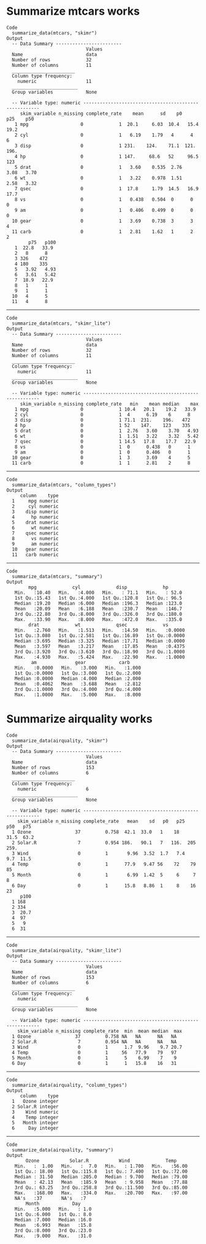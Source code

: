 # Summarize mtcars works

    Code
      summarize_data(mtcars, "skimr")
    Output
      -- Data Summary ------------------------
                                 Values
      Name                       data  
      Number of rows             32    
      Number of columns          11    
      _______________________          
      Column type frequency:           
        numeric                  11    
      ________________________         
      Group variables            None  
      
      -- Variable type: numeric ------------------------------------------------------
         skim_variable n_missing complete_rate    mean      sd    p0    p25    p50
       1 mpg                   0             1  20.1     6.03  10.4   15.4   19.2 
       2 cyl                   0             1   6.19    1.79   4      4      6   
       3 disp                  0             1 231.    124.    71.1  121.   196.  
       4 hp                    0             1 147.     68.6   52     96.5  123   
       5 drat                  0             1   3.60    0.535  2.76   3.08   3.70
       6 wt                    0             1   3.22    0.978  1.51   2.58   3.32
       7 qsec                  0             1  17.8     1.79  14.5   16.9   17.7 
       8 vs                    0             1   0.438   0.504  0      0      0   
       9 am                    0             1   0.406   0.499  0      0      0   
      10 gear                  0             1   3.69    0.738  3      3      4   
      11 carb                  0             1   2.81    1.62   1      2      2   
            p75   p100
       1  22.8   33.9 
       2   8      8   
       3 326    472   
       4 180    335   
       5   3.92   4.93
       6   3.61   5.42
       7  18.9   22.9 
       8   1      1   
       9   1      1   
      10   4      5   
      11   4      8   

---

    Code
      summarize_data(mtcars, "skimr_lite")
    Output
      -- Data Summary ------------------------
                                 Values
      Name                       data  
      Number of rows             32    
      Number of columns          11    
      _______________________          
      Column type frequency:           
        numeric                  11    
      ________________________         
      Group variables            None  
      
      -- Variable type: numeric ------------------------------------------------------
         skim_variable n_missing complete_rate   min    mean median    max
       1 mpg                   0             1 10.4   20.1    19.2   33.9 
       2 cyl                   0             1  4      6.19    6      8   
       3 disp                  0             1 71.1  231.    196.   472   
       4 hp                    0             1 52    147.    123    335   
       5 drat                  0             1  2.76   3.60    3.70   4.93
       6 wt                    0             1  1.51   3.22    3.32   5.42
       7 qsec                  0             1 14.5   17.8    17.7   22.9 
       8 vs                    0             1  0      0.438   0      1   
       9 am                    0             1  0      0.406   0      1   
      10 gear                  0             1  3      3.69    4      5   
      11 carb                  0             1  1      2.81    2      8   

---

    Code
      summarize_data(mtcars, "column_types")
    Output
         column    type
      1     mpg numeric
      2     cyl numeric
      3    disp numeric
      4      hp numeric
      5    drat numeric
      6      wt numeric
      7    qsec numeric
      8      vs numeric
      9      am numeric
      10   gear numeric
      11   carb numeric

---

    Code
      summarize_data(mtcars, "summary")
    Output
            mpg             cyl             disp             hp       
       Min.   :10.40   Min.   :4.000   Min.   : 71.1   Min.   : 52.0  
       1st Qu.:15.43   1st Qu.:4.000   1st Qu.:120.8   1st Qu.: 96.5  
       Median :19.20   Median :6.000   Median :196.3   Median :123.0  
       Mean   :20.09   Mean   :6.188   Mean   :230.7   Mean   :146.7  
       3rd Qu.:22.80   3rd Qu.:8.000   3rd Qu.:326.0   3rd Qu.:180.0  
       Max.   :33.90   Max.   :8.000   Max.   :472.0   Max.   :335.0  
            drat             wt             qsec             vs        
       Min.   :2.760   Min.   :1.513   Min.   :14.50   Min.   :0.0000  
       1st Qu.:3.080   1st Qu.:2.581   1st Qu.:16.89   1st Qu.:0.0000  
       Median :3.695   Median :3.325   Median :17.71   Median :0.0000  
       Mean   :3.597   Mean   :3.217   Mean   :17.85   Mean   :0.4375  
       3rd Qu.:3.920   3rd Qu.:3.610   3rd Qu.:18.90   3rd Qu.:1.0000  
       Max.   :4.930   Max.   :5.424   Max.   :22.90   Max.   :1.0000  
             am              gear            carb      
       Min.   :0.0000   Min.   :3.000   Min.   :1.000  
       1st Qu.:0.0000   1st Qu.:3.000   1st Qu.:2.000  
       Median :0.0000   Median :4.000   Median :2.000  
       Mean   :0.4062   Mean   :3.688   Mean   :2.812  
       3rd Qu.:1.0000   3rd Qu.:4.000   3rd Qu.:4.000  
       Max.   :1.0000   Max.   :5.000   Max.   :8.000  

# Summarize airquality works

    Code
      summarize_data(airquality, "skimr")
    Output
      -- Data Summary ------------------------
                                 Values
      Name                       data  
      Number of rows             153   
      Number of columns          6     
      _______________________          
      Column type frequency:           
        numeric                  6     
      ________________________         
      Group variables            None  
      
      -- Variable type: numeric ------------------------------------------------------
        skim_variable n_missing complete_rate   mean    sd   p0   p25   p50   p75
      1 Ozone                37         0.758  42.1  33.0   1    18    31.5  63.2
      2 Solar.R               7         0.954 186.   90.1   7   116.  205   259. 
      3 Wind                  0         1       9.96  3.52  1.7   7.4   9.7  11.5
      4 Temp                  0         1      77.9   9.47 56    72    79    85  
      5 Month                 0         1       6.99  1.42  5     6     7     8  
      6 Day                   0         1      15.8   8.86  1     8    16    23  
         p100
      1 168  
      2 334  
      3  20.7
      4  97  
      5   9  
      6  31  

---

    Code
      summarize_data(airquality, "skimr_lite")
    Output
      -- Data Summary ------------------------
                                 Values
      Name                       data  
      Number of rows             153   
      Number of columns          6     
      _______________________          
      Column type frequency:           
        numeric                  6     
      ________________________         
      Group variables            None  
      
      -- Variable type: numeric ------------------------------------------------------
        skim_variable n_missing complete_rate  min  mean median  max
      1 Ozone                37         0.758 NA   NA      NA   NA  
      2 Solar.R               7         0.954 NA   NA      NA   NA  
      3 Wind                  0         1      1.7  9.96    9.7 20.7
      4 Temp                  0         1     56   77.9    79   97  
      5 Month                 0         1      5    6.99    7    9  
      6 Day                   0         1      1   15.8    16   31  

---

    Code
      summarize_data(airquality, "column_types")
    Output
         column    type
      1   Ozone integer
      2 Solar.R integer
      3    Wind numeric
      4    Temp integer
      5   Month integer
      6     Day integer

---

    Code
      summarize_data(airquality, "summary")
    Output
           Ozone           Solar.R           Wind             Temp      
       Min.   :  1.00   Min.   :  7.0   Min.   : 1.700   Min.   :56.00  
       1st Qu.: 18.00   1st Qu.:115.8   1st Qu.: 7.400   1st Qu.:72.00  
       Median : 31.50   Median :205.0   Median : 9.700   Median :79.00  
       Mean   : 42.13   Mean   :185.9   Mean   : 9.958   Mean   :77.88  
       3rd Qu.: 63.25   3rd Qu.:258.8   3rd Qu.:11.500   3rd Qu.:85.00  
       Max.   :168.00   Max.   :334.0   Max.   :20.700   Max.   :97.00  
       NA's   :37       NA's   :7                                       
           Month            Day      
       Min.   :5.000   Min.   : 1.0  
       1st Qu.:6.000   1st Qu.: 8.0  
       Median :7.000   Median :16.0  
       Mean   :6.993   Mean   :15.8  
       3rd Qu.:8.000   3rd Qu.:23.0  
       Max.   :9.000   Max.   :31.0  
                                     
